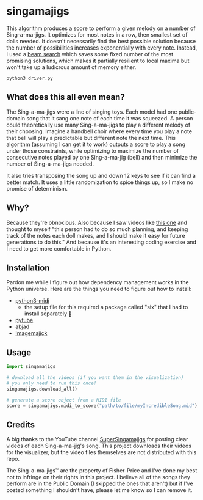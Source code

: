 # singamajigs
This algorithm produces a score to perform a given melody on a number of
Sing-a-ma-jigs. It optimizes for most notes in a row, then smallest set of dolls
needed. It doesn't necessarily find the best possible solution because the
number of possibilities increases exponentially with every note. Instead, I used
a [beam search](https://en.wikipedia.org/wiki/Beam_search) which saves some
fixed number of the most promising solutions, which makes it partially resilient
to local maxima but won't take up a ludicrous amount of memory either.

```shell
python3 driver.py
```

## What does this all even mean?
The Sing-a-ma-jigs were a line of singing toys. Each model had one public-domain
song that it sang one note of each time it was squeezed. A person could
theoretically use many Sing-a-ma-jigs to play a different melody of their
choosing. Imagine a handbell choir where every time you play a note that bell
will play a predictable but different note the next time. This algorithm
(assuming I can get it to work) outputs a score to play a song under those
constraints, while optimizing to maximize the number of consecutive notes played
by one Sing-a-ma-jig (bell) and then minimize the number of Sing-a-ma-jigs
needed.

It also tries transposing the song up and down 12 keys to see if it can find a
better match. It uses a little randomization to spice things up, so I make no
promise of determinism.

## Why?
Because they're obnoxious. Also because I saw videos like
[this one](https://www.youtube.com/watch?v=P1a554_J9VU) and thought to myself
"this person had to do so much planning, and keeping track of the notes each
doll makes, and I should make it easy for future generations to do this." And
because it's an interesting coding exercise and I need to get more comfortable
in Python.

## Installation
Pardon me while I figure out how dependency management works in the Python
universe. Here are the things you need to figure out how to install:

- [python3-midi](https://github.com/louisabraham/python3-midi)
  - the setup file for this required a package called "six" that I had to install
    separately 🤷‍
- [pytube](https://github.com/nficano/pytube)
- [abjad](http://projectabjad.org/)
- [Imagemajick](http://www.imagemagick.org/script/index.php)

## Usage
```python
import singamajigs

# download all the videos (if you want them in the visualization)
# you only need to run this once!
singamajigs.download_all()

# generate a score object from a MIDI file
score = singamajigs.midi_to_score("path/to/file/myIncredibleSong.mid")
```

## Credits
A big thanks to the YouTube channel
[SuperSingamajigs](https://www.youtube.com/user/SuperSingamajigs) for posting
clear videos of each Sing-a-ma-jig's song. This project downloads their videos
for the visualizer, but the video files themselves are not distributed with this
repo.

The Sing-a-ma-jigs&trade; are the property of Fisher-Price and I've done my best
not to infringe on their rights in this project. I believe all of the songs
they perform are in the Public Domain (I skipped the ones that aren't) but if I've
posted something I shouldn't have, please let me know so I can remove it.
